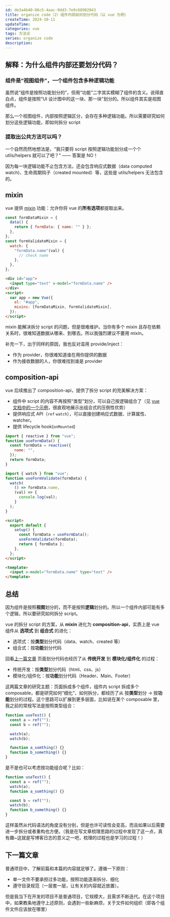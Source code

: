 ```yaml
---
id: de3a4b40-06c5-4aac-9dd3-7e9c68902043
title: organize code（2）组件内部如何划分代码（以 vue 为例）
createTime: 2024-10-11
updateTime:
categories: vue
tags: 方法论
series: organize code
description:
---
```


## 解释：为什么组件内部还要划分代码？

### 组件是“视图组件”，一个组件包含多种逻辑功能

虽然说“组件是按照功能划分的”，但用“功能”二字其实模糊了组件的含义。说得直白点，组件是按照“UI 设计图中的这一块、那一块”划分的。所以组件其实是视图组件。

那么一个视图组件，内部按照逻辑区分，会存在多种逻辑功能。所以需要研究如何划分这些逻辑功能，即如何拆分 script

### 提取出公共方法可以吗？

一个自然而然地想法是，“我只要将 script 按照逻辑功能划分成一个个 utils/helpers 就可以了吧？” —— 答案是 NO！

因为每一块逻辑功能不止包含方法，还会包含响应式数据（data computed watch)、生命周期钩子（created mounted）等，这些是 utils/helpers 无法包含的。

## mixin

<!-- 随着项目复杂化，有时组件化无法满足需求。举例：

1. 需要复用某个功能，但它是纯逻辑，没有视图，并不适合作为一个组件。比如：获取鼠标位置、通用的校验逻辑
2. 组件需求越来越复杂，想要拆分成多个子功能。但是并不想拆成多个组件，只想拆 script 的部分。

总结来说，就是想把组件的逻辑部分（即 script）进一步拆分。而且这部分不止包含方法，还包含数据、watch、lifecycle hook 等（如果只包含方法，那么就拆成 helpers/utils 就可以解决问题了）。

-->

vue 提供 [mixin](https://v2.cn.vuejs.org/v2/guide/mixins.html) 功能：允许你将 vue 的**所有选项**都提取出来。

```js
const formDataMixin = {
  data() {
    return { formData: { name: "" } };
  },
};
const formValidateMixin = {
  watch: {
    "formData.name"(val) {
      // check name
    },
  },
};
```

```html
<div id="app">
  <input type="text" v-model="formData.name" />
</div>
<script>
  var app = new Vue({
    el: "#app",
    mixins: [formDataMixin, formValidateMixin],
  });
</script>
```

mixin 能解决拆分 script 的问题，但是很难维护。当你有多个 mixin 且存在依赖关系时，很难知道数据从哪来、到哪去。所以我强烈建议不要用 mixin。

补充一下，出于同样的原因，我也反对滥用 provide/inject：

- 作为 provider，你很难知道谁在用你提供的数据
- 作为接收数据的人，你很难找到谁是 provider

## composition-api

vue 后续推出了 composition-api，提供了拆分 script 的完美解决方案：

- 组件中 script 的内容不再按照“类型”划分，可以自己按逻辑组合了（见 [vue 文档中的一个示例](https://cn.vuejs.org/guide/extras/composition-api-faq#more-flexible-code-organization)，很直观地展示出组合式的压倒性优势）
- 提供响应式 API（`ref` `watch`），可以直接创建响应式数据、计算属性、watcher。
- 提供 lifecycle hook(`onMounted`)

```js
import { reactive } from "vue";
function useFormData() {
  const formData = reactive({
    name: "",
  });
  return formData;
}
```

```js
import { watch } from "vue";
function useFormValidate(formData) {
  watch(
    () => formData.name,
    (val) => {
      console.log(val);
    }
  );
}
```

```html
<script>
  export default {
    setup() {
      const formData = useFormData();
      useFormValidate(formData);
      return { formData };
    },
  };
</script>

<template>
  <input v-model="formData.name" type="text" />
</template>
```

## 总结

因为组件是按照**视图**划分的，而不是按照**逻辑**划分的。所以一个组件内部可能有多个逻辑，所以要研究如何拆分 script。

vue 的拆分 script 的方案，从 **mixin** 进化为 **composition-api**，实质上是 vue 组件从 **选项式** 到 **组合式** 的进化：

- 选项式：按**类型**划分代码（data、watch、created 等）
- 组合式：按**功能**划分代码

回看[上一篇文章](post:f351e19e-b84b-4da0-bf3d-052f26a1626a) 页面划分代码也经历了从 **传统开发** 到 **模块化/组件化** 的过程：

- 传统开发：按**类型**划分代码（html、css、js）
- 模块化/组件化：按**功能**划分代码（Header、Main、Footer）

这两篇文章的研究主题：页面拆成多个组件，组件内 script 拆成多个 composable，都是研究如何“细化”、如何拆分，都经历了从 按**类型**划分 -> 按**功能**划分的过程。这个思路可以扩展到更多层面，比如说在某个 composable 里，我之前的常规写法是按照类型组合：

```js
function useTest() {
  const a = ref("");
  const b = ref("");

  watch(a);
  watch(b);

  function a_somthing() {}
  function b_something() {}
}
```

是不是也可以考虑按功能组合呢？比如：

```js
function useTest() {
  const a = ref("");
  watch(a);
  function a_somthing() {}

  const b = ref("");
  watch(b);
  function b_something() {}
}
```

这样虽然从代码语法的角度没有分别，但是也许可读性会变高，而且如果以后需要进一步拆分或者重构也方便。（我是在写文章梳理思路的过程中发现了这一点，真有趣~这就是写博客日志的意义之一吧，梳理的过程也是学习的过程！）

## 下一篇文章

普通项目中，了解前篇和本篇的内容就足够了。遵循一下原则：

- 单一文件不要承担过多功能，按照功能逐渐拆分、细化
- 遵守目录规范（一层套一层，让有关的内容就近放置）。

但是我当下在开发的项目不是普通项目，它规模大，且需求不断迭代。在这个项目中，如果教条地遵守上述原则，会遇到一些新麻烦，关于文件如何组织（即各个组件文件应该放在哪里）
